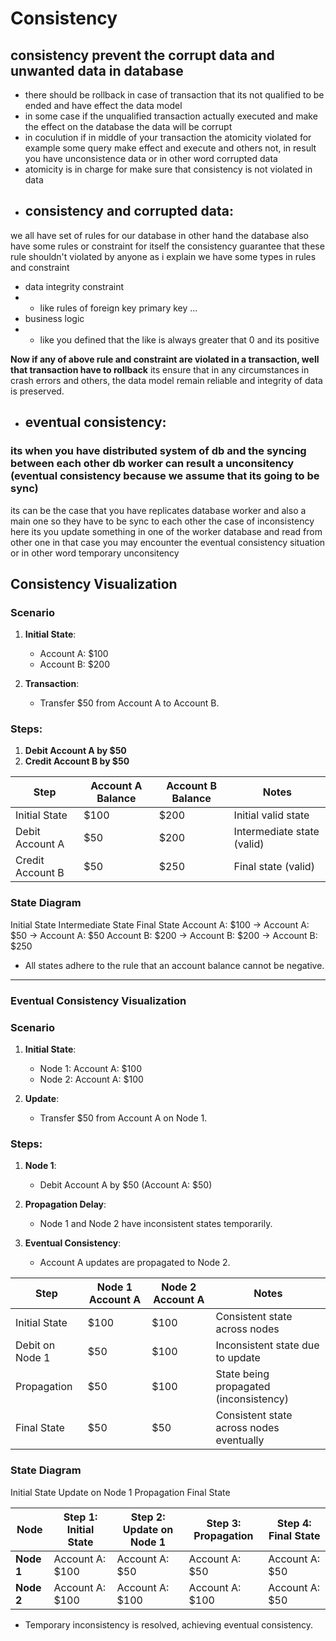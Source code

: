 # Consistency
## consistency prevent the corrupt data and unwanted data in database
- there should be rollback in case of transaction that its not qualified to be ended and have effect the data model  
- in some case if the unqualified transaction actually executed and make the effect on the database the data will be corrupt
- in coculution if in middle of your transaction the atomicity violated for example some query make effect and execute and others not, in result you have unconsistence data or in other word corrupted data
- atomicity is in charge for make sure that consistency is not violated in data
- ## consistency and corrupted data:
we all have set of rules for our database
in other hand the database also have some rules or constraint for itself
the consistency guarantee that these rule shouldn't violated by anyone
as i explain we have some types in rules and constraint
- data integrity constraint 
- - like rules of foreign key primary key ...
- business logic
- - like you defined that the like is always greater that 0 and its positive

**Now if any of above rule and constraint are violated in a transaction, well that transaction have to rollback**
its ensure that in any circumstances in crash errors and others, the data model remain reliable and integrity of data is preserved.
- ## eventual consistency:
### its when you have distributed system of db and the syncing between each other db worker can result a unconsitency (eventual consistency because we assume that its going to be sync)  
its can be the case that you have replicates database worker and also a main one 
so they have to be sync to each other 
the case of inconsistency here its you update something in one of the worker database and read from other one 
in that case you may encounter the eventual consistency situation or in other word temporary unconsitency

## Consistency Visualization

### Scenario

1. **Initial State**:
    - Account A: $100
    - Account B: $200

2. **Transaction**:
    - Transfer $50 from Account A to Account B.

### Steps:
1. **Debit Account A by $50**
2. **Credit Account B by $50**

| Step              | Account A Balance | Account B Balance | Notes                         |
|-------------------|-------------------|-------------------|-------------------------------|
| Initial State     | $100              | $200              | Initial valid state           |
| Debit Account A   | $50               | $200              | Intermediate state (valid)    |
| Credit Account B  | $50               | $250              | Final state (valid)           |

### State Diagram

Initial State Intermediate State Final State Account A: $100 -> Account A: $50 -> Account A: $50 Account B: $200 -> Account B: $200 -> Account B: $250


- All states adhere to the rule that an account balance cannot be negative.

---

### Eventual Consistency Visualization

### Scenario

1. **Initial State**:
    - Node 1: Account A: $100
    - Node 2: Account A: $100

2. **Update**:
    - Transfer $50 from Account A on Node 1.

### Steps:
1. **Node 1**:
    - Debit Account A by $50 (Account A: $50)

2. **Propagation Delay**:
    - Node 1 and Node 2 have inconsistent states temporarily.

3. **Eventual Consistency**:
    - Account A updates are propagated to Node 2.

| Step                  | Node 1 Account A | Node 2 Account A | Notes                                    |
|-----------------------|------------------|------------------|------------------------------------------|
| Initial State         | $100             | $100             | Consistent state across nodes            |
| Debit on Node 1       | $50              | $100             | Inconsistent state due to update         |
| Propagation           | $50              | $100             | State being propagated (inconsistency)   |
| Final State           | $50              | $50              | Consistent state across nodes eventually |

### State Diagram

Initial State Update on Node 1 Propagation Final State 

| Node                | Step 1: Initial State    | Step 2: Update on Node 1  | Step 3: Propagation        | Step 4: Final State        |
|---------------------|--------------------------|---------------------------|----------------------------|----------------------------|
| **Node 1**          | Account A: $100          | Account A: $50            | Account A: $50             | Account A: $50             |
| **Node 2**          | Account A: $100          | Account A: $100           | Account A: $100            | Account A: $50             |

- Temporary inconsistency is resolved, achieving eventual consistency.
